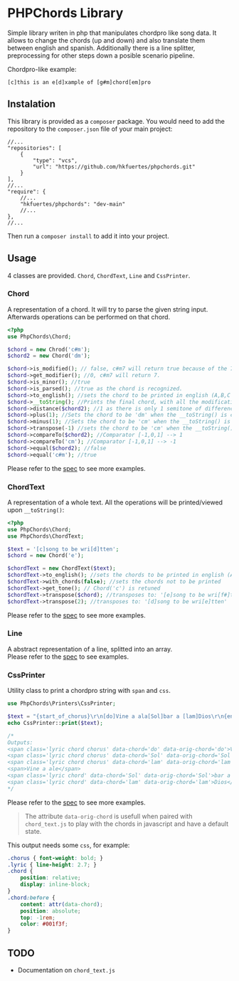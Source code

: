 # PHPChords Library
Simple library writen in php that manipulates chordpro like song data. It allows to change the chords (up and down) and also translate them between english and spanish. Additionally there is a line splitter, preprocessing for other steps down a posible scenario pipeline.

Chordpro-like example:
```
[c]this is an e[d]xample of [g#m]chord[em]pro
```

## Instalation
This library is provided as a `composer` package. You would need to add the repository to the `composer.json` file of your main project:
```jsonc
//...
"repositories": [
    {
        "type": "vcs",
        "url": "https://github.com/hkfuertes/phpchords.git"
    }
],
//...
"require": {
    //...
    "hkfuertes/phpchords": "dev-main"
    //...
},
//...
```
Then run a `composer install` to add it into your project.

## Usage
4 classes are provided. `Chord`, `ChordText`, `Line` and `CssPrinter`.
### Chord
A representation of a chord. It will try to parse the given string input. Afterwards operations can be performed on that chord.
```php
<?php
use PhpChords\Chord;

$chord = new Chrod('c#m');
$chord2 = new Chord('dm');

$chord->is_modified(); // false, c#m7 will return true because of the 7.
$chord->get_modifier(); //0, c#m7 will return 7.
$chord->is_minor(); //true
$chord->is_parsed(); //true as the chord is recognized.
$chord->to_english(); //sets the chord to be printed in english (A,B,C rather than LA, SI, DO)
$chord->__toString(); //Prints the final chord, with all the modifications (english?, and posible ups and downs)
$chord->distance($chord2); //1 as there is only 1 semitone of difference. Distance can be negative.
$chord->plus(1); //Sets the chord to be 'dm' when the __toString() is called.
$chord->minus(1); //Sets the chord to be 'cm' when the __toString() is called.
$chord->transpose(-1) //sets the chord to be 'cm' when the __toString() is called.
$chord->compareTo($chord2); //Comparator [-1,0,1] --> 1
$chord->compareTo('cm'); //Comparator [-1,0,1] --> -1
$chord->equal($chord2); //false
$chord->equal('c#m'); //true
```
Please refer to the [spec](spec/PhpChords/ChordSpec.php) to see more examples.
### ChordText
A representation of a whole text. All the operations will be printed/viewed upon `__toString()`:
```php
<?php
use PhpChords\Chord;
use PhpChords\ChordText;

$text = '[c]song to be wri[d]tten';
$chord = new Chord('e');

$chordText = new ChordText($text);
$chordText->to_english(); //sets the chords to be printed in english (A,B,C rather than LA, SI, DO)
$chordText->with_chords(false); //sets the chords not to be printed
$chordText->get_tone(); // Chord('c') is retuned
$chordText->transpose($chord); //transposes to: '[e]song to be wri[f#]tten'
$chordText->transpose(2); //transposes to: '[d]song to be wri[e]tten'
```
Please refer to the [spec](spec/PhpChords/ChordTextSpec.php) to see more examples.
### Line
A abstract representation of a line, splitted into an array. <br/>
Please refer to the [spec](spec/PhpChords/Printers/LineSpec.php) to see examples.

### CssPrinter
Utility class to print a chordpro string with `span` and `css`.
```php
use PhpChords\Printers\CssPrinter;

$text = "{start_of_chorus}\r\n[do]Vine a ala[Sol]bar a [lam]Dios\r\n{end_of_chorus}\r\nVine a ale[Sol]bar a [lam]Dios";
echo CssPrinter::print($text);

/*
Outputs:
<span class='lyric chord chorus' data-chord='do' data-orig-chord='do'>Vine a ala</span>
<span class='lyric chord chorus' data-chord='Sol' data-orig-chord='Sol'>bar a </span>
<span class='lyric chord chorus' data-chord='lam' data-orig-chord='lam'>Dios</span><br/>
<span>Vine a ale</span>
<span class='lyric chord' data-chord='Sol' data-orig-chord='Sol'>bar a </span>
<span class='lyric chord' data-chord='lam' data-orig-chord='lam'>Dios</span>
*/

```
Please refer to the [spec](spec/PhpChords/Printers/CssPrinterSpec.php) to see more examples.

> The attribute `data-orig-chord` is usefull when paired with `chord_text.js` to play with the chords in javascript and have a default state.

This output needs some `css`, for example:
```css
.chorus { font-weight: bold; }
.lyric { line-height: 2.7; }
.chord {
    position: relative;
    display: inline-block;
}
.chord:before {
    content: attr(data-chord);
    position: absolute;
    top: -1rem;
    color: #001f3f;
}
```

## TODO
- Documentation on `chord_text.js`
